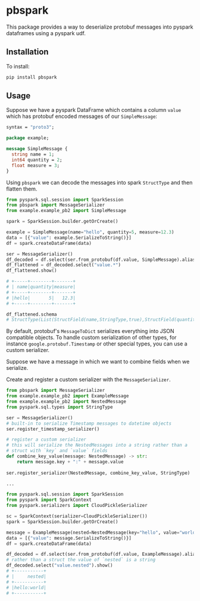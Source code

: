 # pbspark

This package provides a way to deserialize protobuf messages into pyspark dataframes using a pyspark udf.

## Installation

To install:

```bash
pip install pbspark
```

## Usage

Suppose we have a pyspark DataFrame which contains a column `value` which has protobuf encoded messages of our `SimpleMessage`:

```protobuf
syntax = "proto3";

package example;

message SimpleMessage {
  string name = 1;
  int64 quantity = 2;
  float measure = 3;
}
```

Using `pbspark` we can decode the messages into spark `StructType` and then flatten them.

```python
from pyspark.sql.session import SparkSession
from pbspark import MessageSerializer
from example.example_pb2 import SimpleMessage

spark = SparkSession.builder.getOrCreate()

example = SimpleMessage(name="hello", quantity=5, measure=12.3)
data = [{"value": example.SerializeToString()}]
df = spark.createDataFrame(data)

ser = MessageSerializer()
df_decoded = df.select(ser.from_protobuf(df.value, SimpleMessage).alias("value"))
df_flattened = df_decoded.select("value.*")
df_flattened.show()

# +-----+--------+-------+
# | name|quantity|measure|
# +-----+--------+-------+
# |hello|       5|   12.3|
# +-----+--------+-------+

df_flattened.schema
# StructType(List(StructField(name,StringType,true),StructField(quantity,IntegerType,true),StructField(measure,FloatType,true))
```

By default, protobuf's `MessageToDict` serializes everything into JSON compatible objects. To handle custom serialization of other types, for instance `google.protobuf.Timestamp` or other special types, you can use a custom serializer.

Suppose we have a message in which we want to combine fields when we serialize.

Create and register a custom serializer with the `MessageSerializer`.

```python
from pbspark import MessageSerializer
from example.example_pb2 import ExampleMessage
from example.example_pb2 import NestedMessage
from pyspark.sql.types import StringType

ser = MessageSerializer()
# built-in to serialize Timestamp messages to datetime objects
ser.register_timestamp_serializer()

# register a custom serializer
# this will serialize the NestedMessages into a string rather than a
# struct with `key` and `value` fields
def combine_key_value(message: NestedMessage) -> str:
    return message.key + ":" + message.value
    
ser.register_serializer(NestedMessage, combine_key_value, StringType)

...

from pyspark.sql.session import SparkSession
from pyspark import SparkContext
from pyspark.serializers import CloudPickleSerializer

sc = SparkContext(serializer=CloudPickleSerializer())
spark = SparkSession.builder.getOrCreate()

message = ExampleMessage(nested=NestedMessage(key="hello", value="world"))
data = [{"value": message.SerializeToString()}]
df = spark.createDataFrame(data)

df_decoded = df.select(ser.from_protobuf(df.value, ExampleMessage).alias("value"))
# rather than a struct the value of `nested` is a string
df_decoded.select("value.nested").show()
# +-----------+
# |     nested|
# +-----------+
# |hello:world|
# +-----------+

```